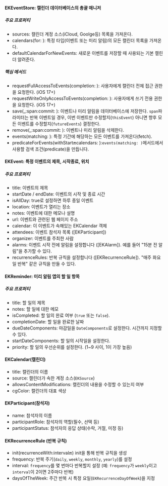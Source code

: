 #### EKEventStore: 캘린더 데이터베이스의 총괄 매니저
##### 주요 프로퍼티
- sources: 캘린더 계정 소스(iCloud, Goolge등) 목록을 가져온다.
- calendars(for: ): 특정 타입(이벤트 또는 미리 알림)의 모든 캘린더 목록을 가져온다.
- defaultCalendarForNewEvents: 새로운 이벤트를 저장할 때 사용되는 기본 캘린더 알려준다.
##### 핵심 메서드
- requestFullAccessToEvents(completion: ): 사용자에게 캘린더 전체 접근 권한을 요청한다. (iOS 17+)
- requestWriteOnlyAccessToEvents(completion: ): 사용자에게 쓰기 전용 권한을 요청한다. (iOS 17+)
- save(\_:span:commit: ): 이벤트나 미리 알림을 데이터베이스에 저장한다. `span`파라미터는 반복 이벤트일 경우, 이번 이벤트만 수정할지(`thisEvent`) 아니면 향후 모든 이벤트를 수정할지(`futureEvents`) 결정한다.
- remove(\_:span:commit: ): 이벤트나 미리 알림을 삭제한다.
- events(matching: ): 특정 기간에 해당하는 모든 이벤트를 가져온다(fetch).
- predicateForEvents(withStart:end:calendars: ):`events(matching: )`메서드에서 사용할 검색 조건(predicate)을 만듭니다.

#### EKEvent: 특정 이벤트의 제목, 시작종료, 위치
##### 주요 프로퍼티
- title: 이벤트의 제목
- startDate / endDate: 이벤트의 시작 및 종료 시간
- isAllDay: true로 설정하면 하루 종일 이벤트
- location: 이벤트가 열리는 장소
- notes: 이벤트에 대한 메모나 설명
- url: 이벤트와 관련된 웹 페이지 주소
- calendar: 이 이벤트가 속해있는 EKCalendar 객체
- attendees: 이벤트 참석자 목록 (\[EKParticipant])
- organizer: 이벤트를 주최한 사람
- alarms: 이벤트 시작 전에 알림을 설정합니다 (\[EKAlarm]). 예를 들어 "15분 전 알림"을 추가할 수 있다.
- recurrenceRules: 반복 규칙을 설정합니다 (\[EKRecurrenceRule]). "매주 화요일 반복" 같은 규칙을 만들 수 있다.

#### EKReminder: 미리 알림 앱의 할 일 항목
##### 주요 프로퍼티
- title: 할 일의 제목
- notes: 할 일에 대한 메모
- isCompleted: 할 일의 완료 여부 (`true` 또는 `false`).
- completionDate: 할 일을 완료한 날짜
- dueDateComponents: 마감일을 `DateComponents`로 설정한다. 시간까지 지정할 수 있다.
- startDateComponents: 할 일의 시작일을 설정한다.
- priority: 할 일의 우선순위를 설정한다. (1~9 사이, 1이 가장 높음)

#### EKCalendar(캘린더)
- title: 캘린더의 이름
- source: 캘린더가 속한 계정 소스(`EKSource`)
- allowsContentModifications: 캘린더의 내용을 수정할 수 있는지 여부
- cgColor: 캘린더의 대표 색상
#### EKParticipant(참석자)
- name: 참석자의 이름
- participantRole: 참석자의 역할(필수, 선택 등)
- participantStatus: 참석자의 응답 상태(수락, 거절, 미정 등)

#### EKRecurrenceRule (반복 규칙)
- init(recurrenceWith:interval:end:) init을 통해 반복 규칙을 생성
- frequency: 반복 주기(`daily`, `weekly`, `monthly`, `yearly`)를 설정
- interval: `frequency`를 몇 번마다 반복할지 설정 (예: `frequency`가 `weekly`이고 `interval`이 2이면 2주마다 반복)
- daysOfTheWeek: 주간 반복 시 특정 요일(`EKRecurrenceDayOfWeek`)을 지정